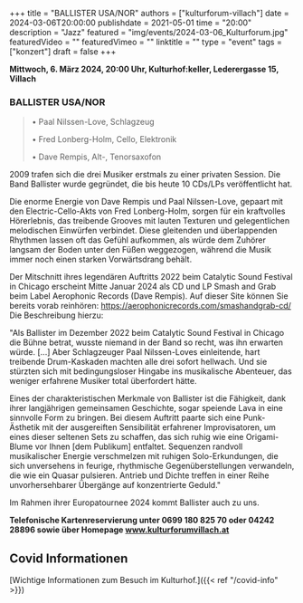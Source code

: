 +++
title = "BALLISTER USA/NOR"
authors = ["kulturforum-villach"]
date = 2024-03-06T20:00:00
publishdate = 2021-05-01
time = "20:00"
description = "Jazz"
featured = "img/events/2024-03-06_Kulturforum.jpg"
featuredVideo = ""
featuredVimeo = ""
linktitle = ""
type = "event"
tags = ["konzert"]
draft = false
+++

**Mittwoch, 6. März 2024, 20:00 Uhr, Kulturhof:keller, Lederergasse 15, Villach**

### BALLISTER USA/NOR

>• Paal Nilssen-Love, Schlagzeug
>
>• Fred Lonberg-Holm, Cello, Elektronik
>
>• Dave Rempis, Alt-, Tenorsaxofon


2009 trafen sich die drei Musiker erstmals zu einer privaten Session. Die Band Ballister wurde gegründet, die bis heute 10 CDs/LPs veröffentlicht hat.

Die enorme Energie von Dave Rempis und Paal Nilssen-Love, gepaart mit den Electric-Cello-Akts von Fred Lonberg-Holm, sorgen für ein kraftvolles Hörerlebnis, das treibende Grooves mit lauten Texturen und gelegentlichen melodischen Einwürfen verbindet. Diese gleitenden und überlappenden Rhythmen lassen oft das Gefühl aufkommen, als würde dem Zuhörer langsam der Boden unter den Füßen weggezogen, während die Musik immer noch einen starken Vorwärtsdrang behält.

Der Mitschnitt ihres legendären Auftritts 2022 beim Catalytic Sound Festival in Chicago erscheint Mitte Januar 2024 als CD und LP Smash and Grab beim Label Aerophonic Records (Dave Rempis). Auf dieser Site können Sie bereits vorab reinhören: https://aerophonicrecords.com/smashandgrab-cd/
Die Beschreibung hierzu:

"Als Ballister im Dezember 2022 beim Catalytic Sound Festival in Chicago die Bühne betrat, wusste niemand in der Band so recht, was ihn erwarten würde. [...] Aber Schlagzeuger Paal Nilssen-Loves einleitende, hart treibende Drum-Kaskaden machten alle drei sofort hellwach. Und sie stürzten sich mit bedingungsloser Hingabe ins musikalische Abenteuer, das weniger erfahrene Musiker total überfordert hätte.

Eines der charakteristischen Merkmale von Ballister ist die Fähigkeit, dank ihrer langjährigen gemeinsamen Geschichte, sogar speiende Lava in eine sinnvolle Form zu bringen. Bei diesem Auftritt paarte sich eine Punk-Ästhetik mit der ausgereiften Sensibilität erfahrener Improvisatoren, um eines dieser seltenen Sets zu schaffen, das sich ruhig wie eine Origami-Blume vor Ihnen [dem Publikum] entfaltet. Sequenzen randvoll musikalischer Energie verschmelzen mit ruhigen Solo-Erkundungen, die sich unversehens in feurige, rhythmische Gegenüberstellungen verwandeln, die wie ein Quasar pulsieren. Antrieb und Dichte treffen in einer Reihe unvorhersehbarer Übergänge auf konzentrierte Geduld."

Im Rahmen ihrer Europatournee 2024 kommt Ballister auch zu uns.

**Telefonische Kartenreservierung unter 0699 180 825 70 oder 04242 28896  sowie über Homepage www.kulturforumvillach.at**                      


## Covid Informationen

[Wichtige Informationen zum Besuch im Kulturhof.]({{< ref "/covid-info" >}})
